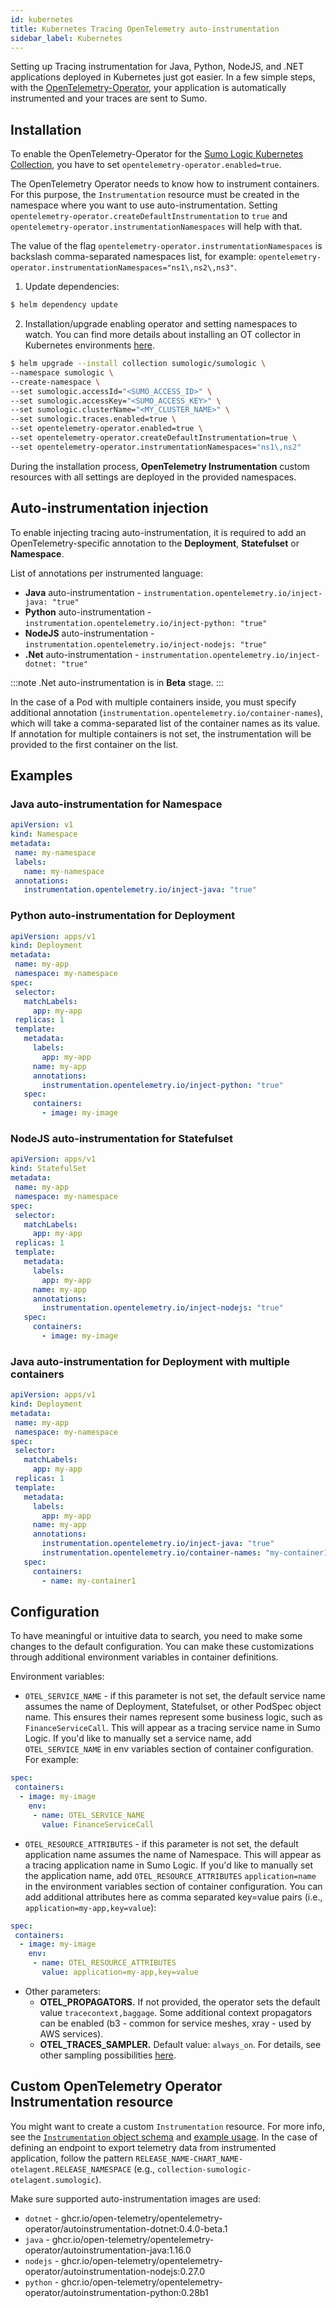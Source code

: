 ```yaml
---
id: kubernetes
title: Kubernetes Tracing OpenTelemetry auto-instrumentation
sidebar_label: Kubernetes
---
```


Setting up Tracing instrumentation for Java, Python, NodeJS, and .NET applications deployed in Kubernetes just got easier. In a few simple steps, with the [OpenTelemetry-Operator](https://github.com/open-telemetry/opentelemetry-helm-charts/tree/main/charts/opentelemetry-operator), your application is automatically instrumented and your traces are sent to Sumo.

## Installation

To enable the OpenTelemetry-Operator for the [Sumo Logic Kubernetes Collection](https://github.com/SumoLogic/sumologic-kubernetes-collection#sumologic-kubernetes-collection), you have to set `opentelemetry-operator.enabled=true`.

The OpenTelemetry Operator needs to know how to instrument containers. For this purpose, the `Instrumentation` resource must be created in the namespace where you want to use auto-instrumentation. Setting `opentelemetry-operator.createDefaultInstrumentation` to `true` and `opentelemetry-operator.instrumentationNamespaces` will help with that.

The value of the flag `opentelemetry-operator.instrumentationNamespaces` is backslash comma-separated namespaces list, for example: `opentelemetry-operator.instrumentationNamespaces="ns1\,ns2\,ns3"`.

1. Update dependencies:
 ```bash
 $ helm dependency update
 ```
2. Installation/upgrade enabling operator and setting namespaces to watch. You can find more details about installing an OT collector in Kubernetes environments [here](/docs/apm/traces/get-started-transaction-tracing/set-up-traces-collection-for-kubernetes-environments).
 ```bash
 $ helm upgrade --install collection sumologic/sumologic \
 --namespace sumologic \
 --create-namespace \
 --set sumologic.accessId="<SUMO_ACCESS_ID>" \
 --set sumologic.accessKey="<SUMO_ACCESS_KEY>" \
 --set sumologic.clusterName="<MY_CLUSTER_NAME>" \
 --set sumologic.traces.enabled=true \
 --set opentelemetry-operator.enabled=true \
 --set opentelemetry-operator.createDefaultInstrumentation=true \
 --set opentelemetry-operator.instrumentationNamespaces="ns1\,ns2"
 ```

During the installation process, **OpenTelemetry Instrumentation** custom resources with all settings are deployed in the provided namespaces.


## Auto-instrumentation injection

To enable injecting tracing auto-instrumentation, it is required to add an OpenTelemetry-specific annotation to the **Deployment**, **Statefulset** or **Namespace**.

List of annotations per instrumented language:

* **Java** auto-instrumentation - `instrumentation.opentelemetry.io/inject-java: "true"`
* **Python** auto-instrumentation - `instrumentation.opentelemetry.io/inject-python: "true"`
* **NodeJS** auto-instrumentation - `instrumentation.opentelemetry.io/inject-nodejs: "true"`
* **.Net** auto-instrumentation - `instrumentation.opentelemetry.io/inject-dotnet: "true"`

:::note
.Net auto-instrumentation is in **Beta** stage.
:::

In the case of a Pod with multiple containers inside, you must specify additional annotation (`instrumentation.opentelemetry.io/container-names`), which will take a comma-separated list of the container names as its value. If annotation for multiple containers is not set, the instrumentation will be provided to the first container on the list.

## Examples

### Java auto-instrumentation for Namespace

```yml
apiVersion: v1
kind: Namespace
metadata:
 name: my-namespace
 labels:
   name: my-namespace
 annotations:
   instrumentation.opentelemetry.io/inject-java: "true"
```

### Python auto-instrumentation for Deployment

```yml
apiVersion: apps/v1
kind: Deployment
metadata:
 name: my-app
 namespace: my-namespace
spec:
 selector:
   matchLabels:
     app: my-app
 replicas: 1
 template:
   metadata:
     labels:
       app: my-app
     name: my-app
     annotations:
       instrumentation.opentelemetry.io/inject-python: "true"
   spec:
     containers:
       - image: my-image
```

### NodeJS auto-instrumentation for Statefulset

```yaml
apiVersion: apps/v1
kind: StatefulSet
metadata:
 name: my-app
 namespace: my-namespace
spec:
 selector:
   matchLabels:
     app: my-app
 replicas: 1
 template:
   metadata:
     labels:
       app: my-app
     name: my-app
     annotations:
       instrumentation.opentelemetry.io/inject-nodejs: "true"
   spec:
     containers:
       - image: my-image
```



### Java auto-instrumentation for Deployment with multiple containers

```yaml
apiVersion: apps/v1
kind: Deployment
metadata:
 name: my-app
 namespace: my-namespace
spec:
 selector:
   matchLabels:
     app: my-app
 replicas: 1
 template:
   metadata:
     labels:
       app: my-app
     name: my-app
     annotations:
       instrumentation.opentelemetry.io/inject-java: "true"
       instrumentation.opentelemetry.io/container-names: "my-container1,my-container2"
   spec:
     containers:
       - name: my-container1
```

## Configuration

To have meaningful or intuitive data to search, you need to make some changes to the default configuration. You can make these customizations through additional environment variables in container definitions.

Environment variables:
* `OTEL_SERVICE_NAME` - if this parameter is not set, the default service name assumes the name of Deployment, Statefulset, or other PodSpec object name. This ensures their names represent some business logic, such as `FinanceServiceCall`. This will appear as a tracing service name in Sumo Logic. If you'd like to manually set a service name, add `OTEL_SERVICE_NAME` in env variables section of container configuration. For example:  
 ```yaml
 spec:
  containers:
   - image: my-image
     env:
      - name: OTEL_SERVICE_NAME
        value: FinanceServiceCall
 ```
* `OTEL_RESOURCE_ATTRIBUTES` - if this parameter is not set, the default application name assumes the name of Namespace. This will appear as a tracing application name in Sumo Logic. If you'd like to manually set the application name, add  `OTEL_RESOURCE_ATTRIBUTES` `application=name` in the environment variables section of container configuration. You can add additional attributes here as comma separated key=value pairs (i.e., `application=my-app,key=value`):
 ```yaml
 spec:
  containers:
   - image: my-image
     env:
      - name: OTEL_RESOURCE_ATTRIBUTES
        value: application=my-app,key=value
 ```

* Other parameters:
    * **OTEL_PROPAGATORS.** If not provided, the operator sets the default value `tracecontext,baggage`. Some additional context propagators can be enabled (b3 - common for service meshes, xray - used by AWS services).
    * **OTEL_TRACES_SAMPLER.** Default value: `always_on`. For details, see other sampling possibilities [here](https://github.com/open-telemetry/opentelemetry-specification/blob/main/specification/trace/sdk.md#Sampling).


## Custom OpenTelemetry Operator Instrumentation resource

You might want to create a custom `Instrumentation` resource. For more info, see the [`Instrumentation` object schema](https://github.com/open-telemetry/opentelemetry-operator/blob/v0.63.1/apis/v1alpha1/instrumentation_types.go) and [example usage](https://github.com/open-telemetry/opentelemetry-operator/tree/v0.63.1#opentelemetry-auto-instrumentation-injection).
In the case of defining an endpoint to export telemetry data from instrumented application, follow the pattern `RELEASE_NAME-CHART_NAME-otelagent.RELEASE_NAMESPACE` (e.g., `collection-sumologic-otelagent.sumologic`).

Make sure supported auto-instrumentation images are used:
* `dotnet` - ghcr.io/open-telemetry/opentelemetry-operator/autoinstrumentation-dotnet:0.4.0-beta.1
* `java` - ghcr.io/open-telemetry/opentelemetry-operator/autoinstrumentation-java:1.16.0
* `nodejs` - ghcr.io/open-telemetry/opentelemetry-operator/autoinstrumentation-nodejs:0.27.0
* `python` - ghcr.io/open-telemetry/opentelemetry-operator/autoinstrumentation-python:0.28b1
